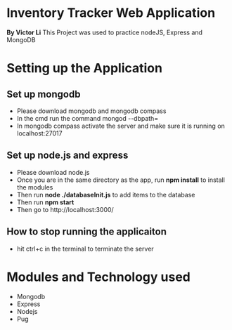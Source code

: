 # Inventory Tracker Web Application
**By Victor Li**
This Project was used to practice nodeJS, Express and MongoDB
# Setting up the Application
## Set up mongodb
  - Please download mongodb and mongodb compass
  - In the cmd run the command mongod --dbpath=<abs path to the database>
  - In mongodb compass activate the server and make sure it is running on localhost:27017
## Set up node.js and express
  - Please download node.js
  - Once you are in the same directory as the app, run **npm install** to install the modules
  - Then run **node ./databaseInit.js** to add items to the database
  - Then run **npm start**
  - Then go to http://localhost:3000/ 
## How to stop running the applicaiton
  - hit ctrl+c in the terminal to terminate the server
  
# Modules and Technology used
  - Mongodb
  - Express
  - Nodejs
  - Pug
